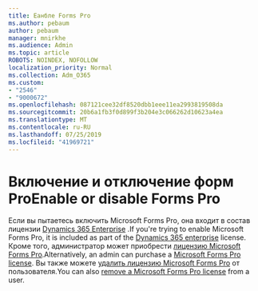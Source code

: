 ```yaml
---
title: Еанбле Forms Pro
ms.author: pebaum
author: pebaum
manager: mnirkhe
ms.audience: Admin
ms.topic: article
ROBOTS: NOINDEX, NOFOLLOW
localization_priority: Normal
ms.collection: Adm_O365
ms.custom:
- "2546"
- "9000672"
ms.openlocfilehash: 087121cee32df8520dbb1eee11ea2993819508da
ms.sourcegitcommit: 20b6a1fb3f0d899f3b204e3c066262d10623a4ea
ms.translationtype: MT
ms.contentlocale: ru-RU
ms.lasthandoff: 07/25/2019
ms.locfileid: "41969721"
---
```

# <a name="enable-or-disable-forms-pro"></a><span data-ttu-id="6d1d9-102">Включение и отключение форм Pro</span><span class="sxs-lookup"><span data-stu-id="6d1d9-102">Enable or disable Forms Pro</span></span>

<span data-ttu-id="6d1d9-103">Если вы пытаетесь включить Microsoft Forms Pro, она входит в состав лицензии [Dynamics 365 Enterprise](https://docs.microsoft.com/forms-pro/purchase#purchase-microsoft-forms-pro-for-users-in-a-dynamics-365-tenant) .</span><span class="sxs-lookup"><span data-stu-id="6d1d9-103">If you're trying to enable Microsoft Forms Pro, it is included as part of the [Dynamics 365 enterprise](https://docs.microsoft.com/forms-pro/purchase#purchase-microsoft-forms-pro-for-users-in-a-dynamics-365-tenant) license.</span></span> <span data-ttu-id="6d1d9-104">Кроме того, администратор может приобрести [лицензию Microsoft Forms Pro](https://docs.microsoft.com/forms-pro/purchase#purchase-microsoft-forms-pro-for-users-in-a-dynamics-365-tenant).</span><span class="sxs-lookup"><span data-stu-id="6d1d9-104">Alternatively, an admin can purchase a [Microsoft Forms Pro license](https://docs.microsoft.com/forms-pro/purchase#purchase-microsoft-forms-pro-for-users-in-a-dynamics-365-tenant).</span></span> <span data-ttu-id="6d1d9-105">Вы также можете [удалить лицензию Microsoft Forms Pro](https://docs.microsoft.com/forms-pro/purchase#disable-microsoft-forms-pro-for-a-user-1) от пользователя.</span><span class="sxs-lookup"><span data-stu-id="6d1d9-105">You can also [remove a Microsoft Forms Pro license](https://docs.microsoft.com/forms-pro/purchase#disable-microsoft-forms-pro-for-a-user-1) from a user.</span></span>